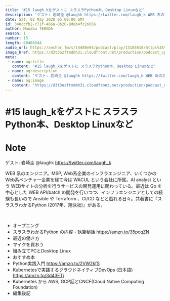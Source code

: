 ```yaml
---
title: '#15 laugh_kをゲストに スラスラPython本、Desktop Linuxなど'
description: 'ゲスト: 岩崎圭 @laughk https://twitter.com/laugh_k WEB 系のエンジニア。MSP, Web系企業のインフラエンジニア、いくつかのWeb系ベンチャー企業を経て今は'
date: Sat, 02 May 2020 05:00:00 GMT
id: 340ccfb2-c71f-466a-8b20-8deb4fc26656
author: Manabu TERADA
season: 1
number: 15
length: 60466544
audio_url: https://anchor.fm/s/14480e04/podcast/play/13184618/https%3A%2F%2Fd3ctxlq1ktw2nl.cloudfront.net%2Fstaging%2F2020-05-02%2F8518cb557fb4f0622c2b2947d8c2e6bb.m4a
image_href: https://d3t3ozftmdmh3i.cloudfront.net/production/podcast_uploaded/3302665/3302665-1582446732992-f3e5401da36c1.jpg
meta:
 - name: og:title
   content: '#15 laugh_kをゲストに スラスラPython本、Desktop Linuxなど'
 - name: og:description
   content: 'ゲスト: 岩崎圭 @laughk https://twitter.com/laugh_k WEB 系のエンジニア。MSP, Web系企業のインフラエンジニア、いくつかのWeb系ベンチャー企業を経て今は'
 - name: og:image
   content: 'https://d3t3ozftmdmh3i.cloudfront.net/production/podcast_uploaded/3302665/3302665-1582446732992-f3e5401da36c1.jpg'
---
```

# #15 laugh_kをゲストに スラスラPython本、Desktop Linuxなど

<DisplayDate :dateStr="'Sat, 02 May 2020 05:00:00 GMT'" />
<DisplaySeason :season="1" :topic="15" />


# Note

<p>ゲスト: 岩崎圭 @laughk <a href="https://twitter.com/laugh_k">https://twitter.com/laugh_k</a></p>
<p>WEB 系のエンジニア。MSP, Web系企業のインフラエンジニア、いくつかのWeb系ベンチャー企業を経て今は WACUL という会社に所属。AI analyst という WEBサイトの分析を行うサービスの開発運用に関わっている。最近は Go を中心とした WEB API/batch の開発を行いつつ、インフラエンジニアとしての経験も長いので Ansible や Terraform 、CI/CD などと戯れる日々。共著書に『スラスラわかるPython (2017年、翔泳社)』がある。</p>
<p><br></p>
<ul>
 <li>オープニング</li>
 <li>スラスラわかるPython の内容・執筆秘話 <a href="https://amzn.to/35pcqZN" rel="noreferrer nofollow noopener" target="_blank">https://amzn.to/35pcqZN</a></li>
 <li>最近の働き方</li>
 <li>マイクを買おう</li>
  <li>組み立てPCとDesktop Linux</li>
  <li>おすすめ本</li>
  <li>Python実践入門 <a href="https://amzn.to/2VW2kfS" rel="noreferrer nofollow noopener" target="_blank">https://amzn.to/2VW2kfS</a></li>
  <li>Kubernetesで実践するクラウドネイティブDevOps (日本語) <a href="https://amzn.to/3d43ETj" rel="noreferrer nofollow noopener" target="_blank">https://amzn.to/3d43ETj</a></li>
  <li>Kubernetes から AWS, GCP話とCNCF(Cloud Native Computing Foundation)</li>
  <li>編集後記</li>
</ul>
<p><br></p>



<a-player 
:options="{
  audio: [
    {
        name: '#15 laugh_kをゲストに スラスラPython本、Desktop Linuxなど',
        artist: 'terapyon',
        url: 'https://anchor.fm/s/14480e04/podcast/play/13184618/https%3A%2F%2Fd3ctxlq1ktw2nl.cloudfront.net%2Fstaging%2F2020-05-02%2F8518cb557fb4f0622c2b2947d8c2e6bb.m4a',
        cover: 'https://d3t3ozftmdmh3i.cloudfront.net/production/podcast_uploaded/3302665/3302665-1582446732992-f3e5401da36c1.jpg'
    }
    ]
}"
/>

